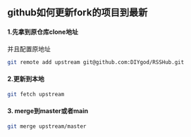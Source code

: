 ## github如何更新fork的项目到最新	

#### 1.先拿到原仓库clone地址

并且配置原地址

```bash
git remote add upstream git@github.com:DIYgod/RSSHub.git
```

#### 2.更新到本地

```bash
git fetch upstream
```

#### 3. merge到master或者main

```bash
git merge upstream/master
```

